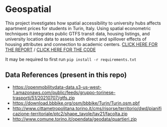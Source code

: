 # Geospatial
This project investigates how spatial accessibility to university hubs affects apartment prices for students in Turin, Italy. Using spatial econometric techniques it integrates public GTFS transit data, housing listings, and university location data to assess both direct and spillover effects of housing attributes and connection to academic centers. [CLICK HERE FOR THE REPORT](./Geospatial.pdf) / [CLICK HERE FOR THE CODE](./project.ipynb)


It may be required to first run `pip install -r requirements.txt`

## Data References (present in this repo)
- https://openmobilitydata-data.s3-us-west-1.amazonaws.com/public/feeds/gruppo-torinese-trasporti/51/20210707/gtfs.zip
- https://download.bbbike.org/osm/bbbike/Turin/Turin.osm.pbf
- http://www.cittametropolitana.torino.it/cms/risorse/territorio/dwd/pianificazione-territoriale/ptc2/shape_tavole/tav21/facolta.zip
- http://www.comune.torino.it/opendata/geodata/quartieri.zip
